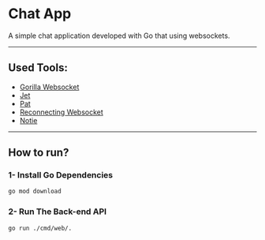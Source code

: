 # Chat App
A simple chat application developed with Go that using websockets.

---

## Used Tools:

- [Gorilla Websocket](https://github.com/gorilla/websocket)
- [Jet](https://github.com/CloudyKit/jet)
- [Pat](https://github.com/bmizerany/pat)
- [Reconnecting Websocket](https://github.com/joewalnes/reconnecting-websocket)
- [Notie](https://github.com/jaredreich/notie)

---

## How to run?

### 1- Install Go Dependencies

```bash
go mod download
```

### 2- Run The Back-end API

```bash
go run ./cmd/web/.
```
